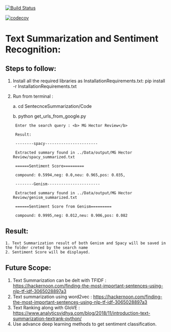 [![Build Status](https://travis-ci.org/VidwathRHebse/SentenceSummarization.svg?branch=master)](https://travis-ci.org/VidwathRHebse/SentenceSummarization)

[![codecov](https://codecov.io/gh/VidwathRHebse/SentenceSummarization/branch/master/graph/badge.svg)](https://codecov.io/gh/VidwathRHebse/SentenceSummarization)

# Text Summarization and Sentiment Recognition:

## Steps to follow:

1. Install all the required libraries as InstallationRequirements.txt:
    pip install -r InstallationRequirements.txt

2. Run from terminal :

   a. cd SentecnceSummarization/Code

   b. python get_urls_from_google.py
   	   
   	    Enter the search query : <b> MG Hector Review</b>

   	    Result: 

   		--------spacy-----------------------

		Extracted summary found in ../Data/output/MG Hector Review/spacy_summarized.txt

		======Sentiment Score=========

		compound: 0.5994,neg: 0.0,neu: 0.965,pos: 0.035,

		--------Genism-----------------------

		Extracted summary found in ../Data/output/MG Hector Review/genism_summarized.txt

		======Sentiment Score from Genism=========

		compound: 0.9995,neg: 0.012,neu: 0.906,pos: 0.082




## Result:

	1. Text Summarization result of both Genism and Spacy will be saved in the folder creted by the search name
	2. Sentiment Score will be displayed.

## Future Scope:

1. Text Summarization can be delt with TFIDF : https://hackernoon.com/finding-the-most-important-sentences-using-nlp-tf-idf-3065028897a3
2. Text summarization using word2vec : https://hackernoon.com/finding-the-most-important-sentences-using-nlp-tf-idf-3065028897a3
3. Text Ranking along with GloVE : https://www.analyticsvidhya.com/blog/2018/11/introduction-text-summarization-textrank-python/ 
4. Use advance deep learning methods to get sentiment classification.
